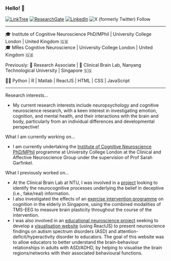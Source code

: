 ### Hello! 👋

[![LinkTree](https://img.shields.io/badge/-LinkTree-green.svg?style=flat-square&labelColor=FFFFFF&logo=linktree&logoColor=39df9b&colorB=616161)](https://linktr.ee/WilsonLimPH)
[![ResearchGate](https://img.shields.io/badge/-ResearchGate-green.svg?style=flat-square&logo=researchgate&logoColor=white&colorB=616161&labelColor=00CCBB)](https://www.researchgate.net/profile/Wilson-Lim-12)
[![LinkedIn](https://img.shields.io/badge/-LinkedIn-green.svg?style=flat-square&labelColor=FFFFFF&logo=linkedin&logoColor=0965c2&colorB=616161)](https://www.linkedin.com/in/wilsonlimph/)
![X (formerly Twitter) Follow](https://img.shields.io/twitter/follow/WilsonLimPH)

------
🎓 Institute of Cognitive Neuroscience PhD/MPhil | University College London | United Kingdom 🇬🇧 \
🎓 MRes Cognitive Neuroscience | University College London | United Kingdom 🇬🇧 

Previously: 💼 Research Associate | 🧠 Clinical Brain Lab, Nanyang Technological University | Singapore 🇸🇬 


👨‍💻 Python | R | Matlab | ReactJS | HTML | CSS | JavaScript

------

Research interests...
- My current research interests include neuropsychology and cognitive neuroscience research, with a keen interest in investigating emotion, cognition, and mental health, and their interactions with the brain and body, particularly from an individual differences and developmental perspective! 

What I am currently working on...
- I am currently undertaking the [Institute of Cognitive Neuroscience PhD/MPhil](https://www.ucl.ac.uk/icn/study/postgraduate-research-degrees) programme at University College London at the Clinical and Affective Neuroscience Group under the supervision of Prof Sarah Garfinkel.

What I previously worked on...
- At the Clinical Brain Lab at NTU, I was involved in a [project](https://www.clinicalbrain.org/project/fake-news/) looking to identify the neurocognitive processes underlying the belief in deceptive (i.e., fake/real) information.
- I also investigated the effects of an [exercise intervention programme](https://www.clinicalbrain.org/project/ageing/) on cognition in the elderly in Singapore, using the combined modalities of TMS-EEG to measure brain plasticity throughout the course of the intervention.
- I was also involved in an [educational neuroscience project](https://www.clinicalbrain.org/project/translate-neuro/) seeking to develop a [visualisation website](https://navigating-the-adult-learner-brain.vercel.app/) (using ReactJS) to present neuroscience findings on autism spectrum disorders (ASD) and attention-deficit/hyperactivity disorder to educators. The goal of this website was to allow educators to better understand the brain-behaviour relationships in adults with ASD/ADHD, by helping to visualise the brain regions/networks with their associated behavioural functions.
